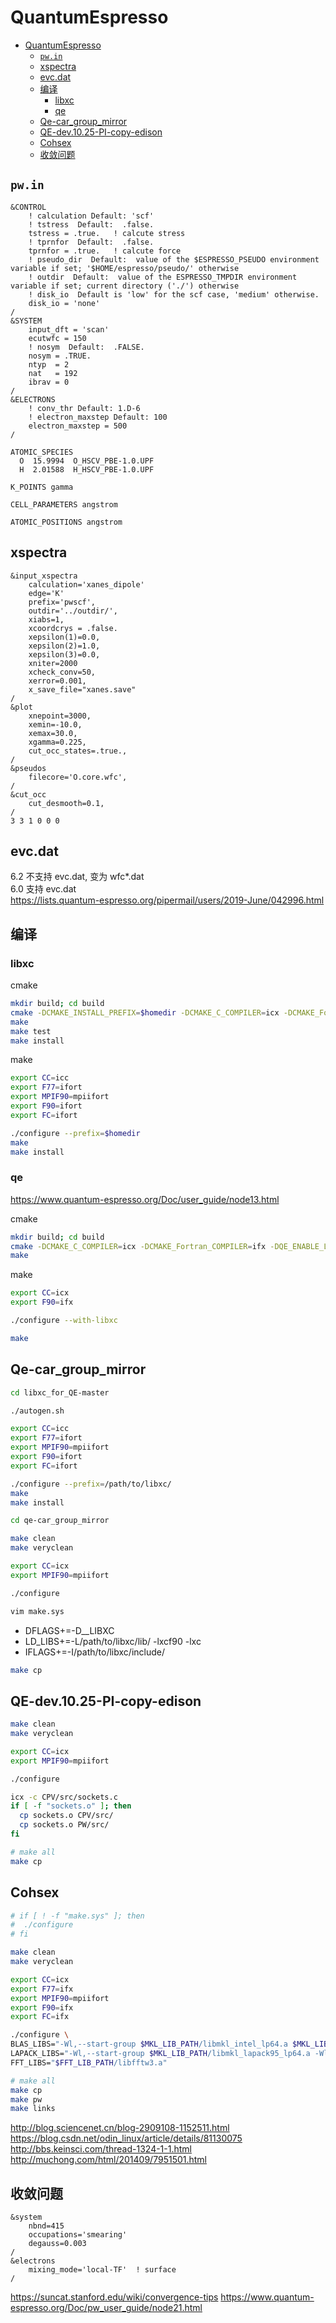 # QuantumEspresso

<!-- @import "[TOC]" {cmd="toc" depthFrom=1 depthTo=6 orderedList=false} -->

<!-- code_chunk_output -->

- [QuantumEspresso](#quantumespresso)
  - [`pw.in`](#pwin)
  - [xspectra](#xspectra)
  - [evc.dat](#evcdat)
  - [编译](#编译)
    - [libxc](#libxc)
    - [qe](#qe)
  - [Qe-car_group_mirror](#qe-car_group_mirror)
  - [QE-dev.10.25-PI-copy-edison](#qe-dev1025-pi-copy-edison)
  - [Cohsex](#cohsex)
  - [收敛问题](#收敛问题)

<!-- /code_chunk_output -->

## `pw.in`

```in
&CONTROL
    ! calculation Default: 'scf'
    ! tstress  Default:  .false.
    tstress = .true.   ! calcute stress
    ! tprnfor  Default:  .false.
    tprnfor = .true.   ! calcute force
    ! pseudo_dir  Default:  value of the $ESPRESSO_PSEUDO environment variable if set; '$HOME/espresso/pseudo/' otherwise
    ! outdir  Default:  value of the ESPRESSO_TMPDIR environment variable if set; current directory ('./') otherwise
    ! disk_io  Default is 'low' for the scf case, 'medium' otherwise.
    disk_io = 'none'
/
&SYSTEM
    input_dft = 'scan'
    ecutwfc = 150
    ! nosym  Default:  .FALSE.
    nosym = .TRUE.
    ntyp  = 2
    nat   = 192
    ibrav = 0
/
&ELECTRONS
    ! conv_thr Default: 1.D-6
    ! electron_maxstep Default: 100
    electron_maxstep = 500
/
 
ATOMIC_SPECIES 
  O  15.9994  O_HSCV_PBE-1.0.UPF 
  H  2.01588  H_HSCV_PBE-1.0.UPF 

K_POINTS gamma

CELL_PARAMETERS angstrom

ATOMIC_POSITIONS angstrom
```

## xspectra

```in
&input_xspectra
    calculation='xanes_dipole'
    edge='K'
    prefix='pwscf',
    outdir='../outdir/',
    xiabs=1,
    xcoordcrys = .false.
    xepsilon(1)=0.0,
    xepsilon(2)=1.0,
    xepsilon(3)=0.0,
    xniter=2000
    xcheck_conv=50,
    xerror=0.001,
    x_save_file="xanes.save"
/
&plot
    xnepoint=3000,
    xemin=-10.0,
    xemax=30.0,
    xgamma=0.225,
    cut_occ_states=.true.,
/
&pseudos
    filecore='O.core.wfc',
/
&cut_occ
    cut_desmooth=0.1,
/
3 3 1 0 0 0
```

## evc.dat

6.2 不支持 evc.dat, 变为 wfc*.dat  
6.0 支持 evc.dat  
<https://lists.quantum-espresso.org/pipermail/users/2019-June/042996.html>

## 编译

### libxc

cmake

```sh
mkdir build; cd build
cmake -DCMAKE_INSTALL_PREFIX=$homedir -DCMAKE_C_COMPILER=icx -DCMAKE_Fortran_COMPILER=ifx -DENABLE_FORTRAN=ON  ..
make
make test
make install
```

make

```sh
export CC=icc
export F77=ifort
export MPIF90=mpiifort
export F90=ifort
export FC=ifort

./configure --prefix=$homedir
make 
make install
```

### qe

<https://www.quantum-espresso.org/Doc/user_guide/node13.html>

cmake

```sh
mkdir build; cd build
cmake -DCMAKE_C_COMPILER=icx -DCMAKE_Fortran_COMPILER=ifx -DQE_ENABLE_LIBXC=ON -DCMAKE_INSTALL_PREFIX=$homedir ..
make
```

make

```sh
export CC=icx
export F90=ifx

./configure --with-libxc

make
```

## Qe-car_group_mirror

```sh
cd libxc_for_QE-master

./autogen.sh

export CC=icc
export F77=ifort
export MPIF90=mpiifort
export F90=ifort
export FC=ifort

./configure --prefix=/path/to/libxc/
make 
make install
```

```sh
cd qe-car_group_mirror

make clean
make veryclean

export CC=icx
export MPIF90=mpiifort

./configure

vim make.sys
```

- DFLAGS+=-D__LIBXC
- LD_LIBS+=-L/path/to/libxc/lib/ -lxcf90 -lxc
- IFLAGS+=-I/path/to/libxc/include/

```sh
make cp
```

## QE-dev.10.25-PI-copy-edison

```sh
make clean
make veryclean

export CC=icx
export MPIF90=mpiifort

./configure

icx -c CPV/src/sockets.c
if [ -f "sockets.o" ]; then
  cp sockets.o CPV/src/
  cp sockets.o PW/src/
fi

# make all
make cp
```

## Cohsex

```sh
# if [ ! -f "make.sys" ]; then
#  ./configure
# fi

make clean
make veryclean

export CC=icx
export F77=ifx
export MPIF90=mpiifort
export F90=ifx
export FC=ifx

./configure \
BLAS_LIBS="-Wl,--start-group $MKL_LIB_PATH/libmkl_intel_lp64.a $MKL_LIB_PATH/libmkl_sequential.a $MKL_LIB_PATH/libmkl_core.a -Wl,--end-group" \
LAPACK_LIBS="-Wl,--start-group $MKL_LIB_PATH/libmkl_lapack95_lp64.a -Wl,--end-group" \
FFT_LIBS="$FFT_LIB_PATH/libfftw3.a"

# make all
make cp
make pw
make links
```

<http://blog.sciencenet.cn/blog-2909108-1152511.html>  
<https://blog.csdn.net/odin_linux/article/details/81130075>  
<http://bbs.keinsci.com/thread-1324-1-1.html>  
<http://muchong.com/html/201409/7951501.html>

## 收敛问题

```in
&system
    nbnd=415
    occupations='smearing'
    degauss=0.003
/
&electrons
    mixing_mode='local-TF'  ! surface
/
```

<https://suncat.stanford.edu/wiki/convergence-tips>
<https://www.quantum-espresso.org/Doc/pw_user_guide/node21.html>